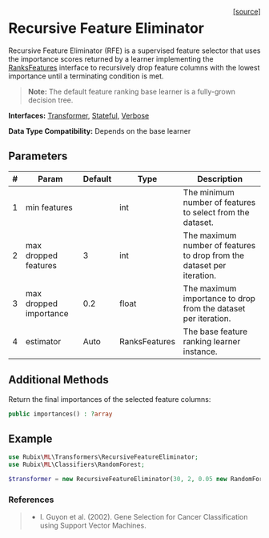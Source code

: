 <span style="float:right;"><a href="https://github.com/RubixML/RubixML/blob/master/src/Transformers/RecursiveFeatureEliminator.php">[source]</a></span>

# Recursive Feature Eliminator
Recursive Feature Eliminator (RFE) is a supervised feature selector that uses the importance scores returned by a learner implementing the [RanksFeatures](../ranks-features.md) interface to recursively drop feature columns with the lowest importance until a terminating condition is met.

> **Note:** The default feature ranking base learner is a fully-grown decision tree.

**Interfaces:** [Transformer](api.md#transformer), [Stateful](api.md#stateful), [Verbose](../verbose.md)

**Data Type Compatibility:** Depends on the base learner

## Parameters
| # | Param | Default | Type | Description |
|---|---|---|---|---|
| 1 | min features | | int | The minimum number of features to select from the dataset. |
| 2 | max dropped features | 3 | int | The maximum number of features to drop from the dataset per iteration. |
| 3 | max dropped importance | 0.2 | float | The maximum importance to drop from the dataset per iteration. |
| 4 | estimator | Auto | RanksFeatures | The base feature ranking learner instance. |

## Additional Methods
Return the final importances of the selected feature columns:
``` php
public importances() : ?array
```

## Example
```php
use Rubix\ML\Transformers\RecursiveFeatureEliminator;
use Rubix\ML\Classifiers\RandomForest;

$transformer = new RecursiveFeatureEliminator(30, 2, 0.05 new RandomForest());
```

### References
>- I. Guyon et al. (2002). Gene Selection for Cancer Classification using Support Vector Machines.
